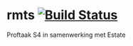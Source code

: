 # rmts [![Build Status](https://travis-ci.org/coenvc/rmts.svg?branch=master)](https://travis-ci.org/coenvc/rmts)
Proftaak S4 in samenwerking met Estate 

